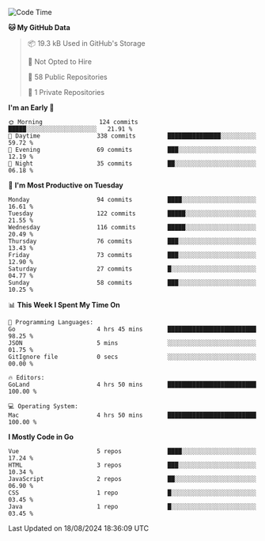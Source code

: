 <!--START_SECTION:waka-->
![Code Time](http://img.shields.io/badge/Code%20Time-1%2C216%20hrs%2016%20mins-blue)

**🐱 My GitHub Data** 

> 📦 19.3 kB Used in GitHub's Storage 
 > 
> 🚫 Not Opted to Hire
 > 
> 📜 58 Public Repositories 
 > 
> 🔑 1 Private Repositories 
 > 
**I'm an Early 🐤** 

```text
🌞 Morning                124 commits         █████░░░░░░░░░░░░░░░░░░░░   21.91 % 
🌆 Daytime                338 commits         ███████████████░░░░░░░░░░   59.72 % 
🌃 Evening                69 commits          ███░░░░░░░░░░░░░░░░░░░░░░   12.19 % 
🌙 Night                  35 commits          ██░░░░░░░░░░░░░░░░░░░░░░░   06.18 % 
```
📅 **I'm Most Productive on Tuesday** 

```text
Monday                   94 commits          ████░░░░░░░░░░░░░░░░░░░░░   16.61 % 
Tuesday                  122 commits         █████░░░░░░░░░░░░░░░░░░░░   21.55 % 
Wednesday                116 commits         █████░░░░░░░░░░░░░░░░░░░░   20.49 % 
Thursday                 76 commits          ███░░░░░░░░░░░░░░░░░░░░░░   13.43 % 
Friday                   73 commits          ███░░░░░░░░░░░░░░░░░░░░░░   12.90 % 
Saturday                 27 commits          █░░░░░░░░░░░░░░░░░░░░░░░░   04.77 % 
Sunday                   58 commits          ███░░░░░░░░░░░░░░░░░░░░░░   10.25 % 
```


📊 **This Week I Spent My Time On** 

```text
💬 Programming Languages: 
Go                       4 hrs 45 mins       █████████████████████████   98.25 % 
JSON                     5 mins              ░░░░░░░░░░░░░░░░░░░░░░░░░   01.75 % 
GitIgnore file           0 secs              ░░░░░░░░░░░░░░░░░░░░░░░░░   00.00 % 

🔥 Editors: 
GoLand                   4 hrs 50 mins       █████████████████████████   100.00 % 

💻 Operating System: 
Mac                      4 hrs 50 mins       █████████████████████████   100.00 % 
```

**I Mostly Code in Go** 

```text
Vue                      5 repos             ████░░░░░░░░░░░░░░░░░░░░░   17.24 % 
HTML                     3 repos             ███░░░░░░░░░░░░░░░░░░░░░░   10.34 % 
JavaScript               2 repos             ██░░░░░░░░░░░░░░░░░░░░░░░   06.90 % 
CSS                      1 repo              █░░░░░░░░░░░░░░░░░░░░░░░░   03.45 % 
Java                     1 repo              █░░░░░░░░░░░░░░░░░░░░░░░░   03.45 % 
```




 Last Updated on 18/08/2024 18:36:09 UTC
<!--END_SECTION:waka-->
